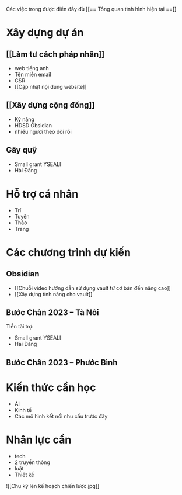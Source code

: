 Các việc trong được điền đầy đủ [[== Tổng quan tình hình hiện tại ==]]
# Xây dựng dự án
## [[Làm tư cách pháp nhân]]
- web tiếng anh
- Tên miền email
- CSR
- [[Cập nhật nội dung website]]
## [[Xây dựng cộng đồng]]
- Kỹ năng
- HDSD Obsidian
- nhiều người theo dõi rồi
## Gây quỹ 
- Small grant YSEALI
- Hải Đăng

# Hỗ trợ cá nhân
- Trí
- Tuyên
- Thảo
- Trang
# Các chương trình dự kiến
## Obsidian
- [[Chuỗi video hướng dẫn sử dụng vault từ cơ bản đến nâng cao]]
- [[Xây dựng tính năng cho vault]]

## Bước Chân 2023 – Tà Nôi
TIền tài trợ:
- Small grant YSEALI
- Hải Đăng

## Bước Chân 2023 – Phước Bình

# Kiến thức cần học
- AI
- Kinh tế
- Các mô hình kết nối nhu cầu trước đây

# Nhân lực cần
- tech
- 2 truyền thông
- luật
- Thiết kế

![[Chu kỳ lên kế hoạch chiến lược.jpg]]
